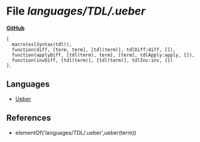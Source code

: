 # File _languages/TDL/.ueber_
**[GitHub](https://github.com/softlang/yas/blob/master/languages/TDL/.ueber)**
```
[
  macro(eslSyntax(tdl)),
  function(diff, [term, term], [tdl(term)], tdlDiff:diff, []),
  function(applyDiff, [tdl(term), term], [term], tdlApply:apply, []),
  function(invDiff, [tdl(term)], [tdl(term)], tdlInv:inv, [])
].
```

## Languages
* [Ueber](../languages/Ueber.md)

## References
* elementOf('languages/TDL/.ueber',ueber(term))
